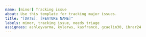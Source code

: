 ```yaml
---
name: [minor] Tracking issue
about: Use this template for tracking major issues.
title: "[DATE]: [FEATURE NAME]"
labels: minor, tracking issue, needs triage
assignees: ashleyvarma, kylerws, kasfranco, gcaelin30, ibrar24
---
```

